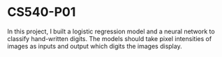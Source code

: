 # CS540-P01

In this project, I built a logistic regression model and a neural network to classify hand-written digits. The models should take pixel intensities of images as inputs and output which digits the images display.
